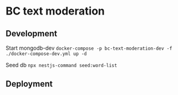 # BC text moderation

## Development
Start mongodb-dev `docker-compose -p bc-text-moderation-dev -f ./docker-compose-dev.yml up -d`

Seed db `npx nestjs-command seed:word-list`

## Deployment

